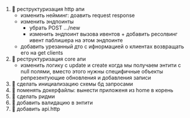 1. :black_square_button: реструктуризация http апи
    - изменить нейминг: доавить request response
    - изменить эндпоинты
      - убрать POST .../new
      - изменить эндпоинт вызова ивентов + добавить ресолвинг ивент паблишера на этом эндпоинте
    - добавить урезанный дто с ифнормацией о клиентах возвращать его на get clients 
1. :black_square_button: реструктуризация core апи
    - изменить логику с update и create когда мы получаем энтити с null полями, вместо этого нужны специфичные объекты репрезентующие обновления и добавления записи
1. :black_square_button: сделать инициализацию схемы бд запросами
1. :black_square_button: поменять докерфайлы: вынести приложеня из home в корень
1. :black_square_button: сделать ридми
1. :black_square_button: добавить валидацию в энтити
1. :black_square_button: добавить api.http

